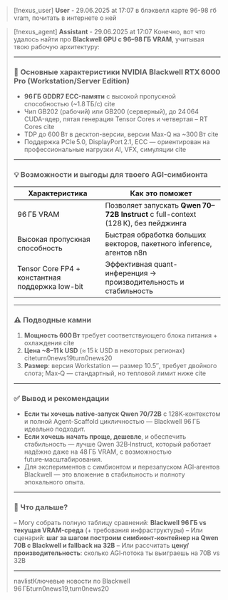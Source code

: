 >[!nexus_user] **User** - 29.06.2025 at 17:07
> в блэквелл карте 96-98 гб vram, почитать в интернете о ней
<!-- UID: a1ee1f95-8808-41ef-9c53-e7a43c657c5f -->




>[!nexus_agent] **Assistant** - 29.06.2025 at 17:07
> Конечно, вот что удалось найти про **Blackwell GPU с 96–98 ГБ VRAM**, учитывая твою рабочую архитектуру:
> 
> ---
> 
> ### 📌 Основные характеристики NVIDIA Blackwell RTX 6000 Pro (Workstation/Server Edition)
> 
> - **96 ГБ GDDR7 ECC-памяти** с высокой пропускной способностью (~1.8 ТБ/с) cite 
> - Чип GB202 (рабочий) или GB200 (серверный), до 24 064 CUDA-ядер, пятая генерация Tensor Cores и четвертая – RT Cores cite 
> - TDP до 600 Вт в десктоп-версии, версии Max-Q на ~300 Вт cite 
> - Поддержка PCIe 5.0, DisplayPort 2.1, ECC — ориентирован на профессиональные нагрузки AI, VFX, симуляции cite 
> 
> ---
> 
> ### 💡 Возможности и выгоды для твоего AGI-симбионта
> 
> | Характеристика | Как это поможет |
> |----------------|-----------------|
> | 96 ГБ VRAM | Позволяет запускать **Qwen 70–72B Instruct** с full-context (128 К), без пейджинга |
> | Высокая пропускная способность | Быстрая обработка больших векторов, пакетного inference, агентов n8n |
> | Tensor Core FP4 + константная поддержка low-bit | Эффективная quant-инференция → производительность и стабильность |
> 
> ---
> 
> ### ⚠️ Подводные камни
> 
> 1. **Мощность 600 Вт** требует соответствующего блока питания + охлаждения cite 
> 2. **Цена ~8–11 k USD** (≈ 15 k USD в некоторых регионах) citeturn0news19turn0news20 
> 3. **Размер**: версия Workstation — размер 10.5″, требует двойного слота; Max‑Q — стандартный, но тепловой лимит ниже cite
> 
> ---
> 
> ### ✅ Вывод и рекомендации
> 
> - **Если ты хочешь native‑запуск Qwen 70/72B** с 128K‑контекстом и полной Agent-Scaffold цикличностью — Blackwell 96 ГБ идеально подходит.
> - **Если хочешь начать проще, дешевле**, и обеспечить стабильность — лучше Qwen 32B‑Instruct, который работает надёжно даже на 48 ГБ VRAM, с возможностью future‑масштабирования.
> - Для экспериментов с симбионтом и перезапуском AGI‑агентов Blackwell — это вложение в стабильность и полноту эпохального опыта.
> 
> ---
> 
> ### 🧭 Что дальше?
> 
> – Могу собрать полную таблицу сравнений: **Blackwell 96 ГБ vs текущая VRAM-среда** (+ требования инфраструктуры) 
> – Или сценарий: **шаг за шагом построим симбионт‑контейнер на Qwen 70B с Blackwell и fallback на 32B** 
> – Или рассчитать **цену/производительность**: сколько AGI‑потока ты выиграешь на 70B vs 32B 
> 
> ---
> 
> navlistКлючевые новости по Blackwell 96 ГБturn0news19,turn0news20
<!-- UID: 3b043e82-c632-467b-901a-7bafcd1b0209 -->